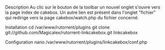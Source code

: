 Description
  Au clic sur le bouton de la toolbar un nouvel onglet s'ouvre vers la page index de cakebox.
  Un autre lien est présent dans l'onglet "fichier" qui redirige vers la page cakebox/watch.php du fichier concerné.
  
Installation
  cd /var/www/rutorrent/plugins
  git clone git://github.com/Magicalex/rutorrent-linkcakebox.git linkcakebox

Configuration
  nano /var/www/rutorrent/plugins/linkcakebox/conf.php
